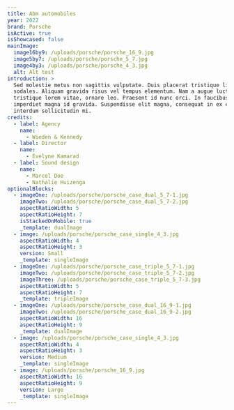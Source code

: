 ```yaml
---
title: Abm automobiles
year: 2022
brand: Porsche
isActive: true
isShowcased: false
mainImage:
  image16by9: /uploads/porsche/porsche_16_9.jpg
  image5by7: /uploads/porsche/porsche_5_7.jpg
  image4by3: /uploads/porsche/porsche_4_3.jpg
  alt: Alt test
introduction: >
  Sed molestie metus non sagittis vulputate. Duis placerat tristique libero at
  sodales. Aliquam gravida risus vel tempus elementum. Nam a augue luctus,
  tristique lorem vitae, ornare leo. Praesent id nunc orci. In faucibus
  imperdiet magna id gravida. Suspendisse elit magna, consequat in ex eu,
  interdum sollicitudin mi.
credits:
  - label: Agency
    name:
      - Wieden & Kennedy
  - label: Director
    name:
      - Evelyne Kamarad
  - label: Sound design
    name:
      - Marcel Doe
      - Nathalie Huizenga
optionalBlocks:
  - imageOne: /uploads/porsche/porsche_case_dual_5_7-1.jpg
    imageTwo: /uploads/porsche/porsche_case_dual_5_7-2.jpg
    aspectRatioWidth: 5
    aspectRatioHeight: 7
    isStackedOnMobile: true
    _template: dualImage
  - image: /uploads/porsche/porsche_case_single_4_3.jpg
    aspectRatioWidth: 4
    aspectRatioHeight: 3
    version: Small
    _template: singleImage
  - imageOne: /uploads/porsche/porsche_case_triple_5_7-1.jpg
    imageTwo: /uploads/porsche/porsche_case_triple_5_7-2.jpg
    imageThree: /uploads/porsche/porsche_case_triple_5_7-3.jpg
    aspectRatioWidth: 5
    aspectRatioHeight: 7
    _template: tripleImage
  - imageOne: /uploads/porsche/porsche_case_dual_16_9-1.jpg
    imageTwo: /uploads/porsche/porsche_case_dual_16_9-2.jpg
    aspectRatioWidth: 16
    aspectRatioHeight: 9
    _template: dualImage
  - image: /uploads/porsche/porsche_case_single_4_3.jpg
    aspectRatioWidth: 4
    aspectRatioHeight: 3
    version: Medium
    _template: singleImage
  - image: /uploads/porsche/porsche_16_9.jpg
    aspectRatioWidth: 16
    aspectRatioHeight: 9
    version: Large
    _template: singleImage
---
```


